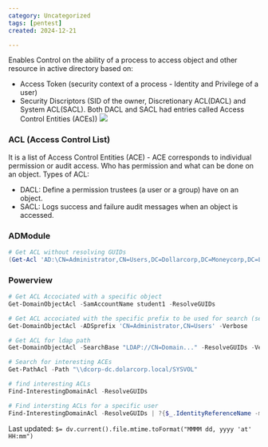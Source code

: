 ```yaml
---
category: Uncategorized
tags: [pentest]
created: 2024-12-21

---
```

Enables Control on the ability of a process to access object and other resource in active directory based on:
* Access Token (security context of a process - Identity and Privilege of a user)
* Security Discriptors (SID of the owner, Discretionary ACL(DACL) and System ACL(SACL). Both DACL and SACL had entries called Access Control Entities (ACEs))
![](acl.png)
### ACL (Access Control List)
It is a list of Access Control Entities (ACE) - ACE corresponds to individual permission or audit access. Who has permission and what can be done on an object.
	Types of ACL:
* DACL: Define a permission trustees (a user or a group) have on an object.
* SACL: Logs success and failure audit messages when an object is accessed.

### ADModule
```powershell
# Get ACL without resolving GUIDs
(Get-Acl 'AD:\CN=Administrator,CN=Users,DC=Dollarcorp,DC=Moneycorp,DC=Local').Access
```
### Powerview
```powershell
# Get ACL Accociated with a specific object
Get-DomainObjectAcl -SamAccountName student1 -ResolveGUIDs

# Get ACL accociated with the specific prefix to be used for search (search by Distinguished name)
Get-DomainObjectAcl -ADSprefix 'CN=Administrator,CN=Users' -Verbose

# Get ACL for ldap path
Get-DomainObjectAcl -SearchBase "LDAP://CN=Domain..." -ResolveGUIDs -Verbose

# Search for interesting ACEs
Get-PathAcl -Path "\\dcorp-dc.dolarcorp.local/SYSVOL"

# find interesting ACLs
Find-InterestingDomainAcl -ResolveGUIDs

# Find intersting ACLs for a specific user
Find-InterestingDomainAcl -ResolveGUIDs | ?{$_.IdentityReferenceName -match "username"}
```


Last updated: `$= dv.current().file.mtime.toFormat("MMMM dd, yyyy 'at' HH:mm")`
